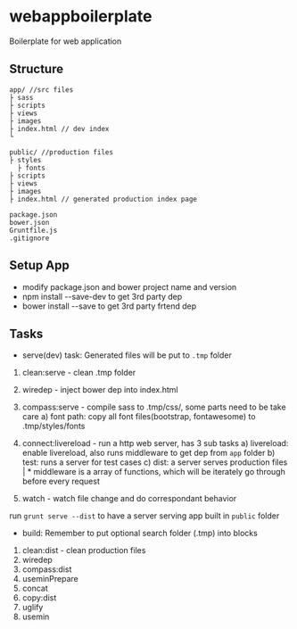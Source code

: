 # webappboilerplate

Boilerplate for web application

## Structure
```
app/ //src files
├ sass 
├ scripts
├ views
├ images
├ index.html // dev index
└
 
public/ //production files
├ styles
  ├ fonts
├ scripts
├ views
├ images
├ index.html // generated production index page

package.json
bower.json
Gruntfile.js
.gitignore
```

## Setup App
* modify package.json and bower project name and version
* npm install --save-dev to get 3rd party dep
* bower install --save to get 3rd party frtend dep

## Tasks
* serve(dev) task:
Generated files will be put to `.tmp` folder
 1. clean:serve - clean .tmp folder
 2. wiredep - inject bower dep into index.html
 3. compass:serve - compile sass to .tmp/css/, some parts need to be take care
    a) font path: copy all font files(bootstrap, fontawesome) to .tmp/styles/fonts
    
 4. connect:livereload - run a http web server, has 3 sub tasks
    a) livereload: enable livereload, also runs middleware to get dep from `app` folder
    b) test: runs a server for test cases
    c) dist: a server serves production files
    | * middleware is a array of functions, which will be iterately go through before every request
    
 5. watch - watch file change and do correspondant behavior

run `grunt serve --dist` to have a server serving app built in `public` folder

* build:
Remember to put optional search folder (.tmp) into <!-- build:js(.tmp) scripts/app.js --> <!-- build:css(.tmp) styles/main.css --> blocks
 1. clean:dist - clean production files
 2. wiredep
 3. compass:dist
 4. useminPrepare
 5. concat
 6. copy:dist
 7. uglify
 8. usemin
